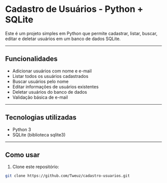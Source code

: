 # Cadastro de Usuários - Python + SQLite

Este é um projeto simples em Python que permite cadastrar, listar, buscar, editar e deletar usuários em um banco de dados SQLite.

---

## Funcionalidades

- Adicionar usuários com nome e e-mail
- Listar todos os usuários cadastrados
- Buscar usuários pelo nome
- Editar informações de usuários existentes
- Deletar usuários do banco de dados
- Validação básica de e-mail

---

## Tecnologias utilizadas

- Python 3
- SQLite (biblioteca sqlite3)

---

## Como usar

1. Clone este repositório:

```bash
git clone https://github.com/Tweuz/cadastro-usuarios.git
